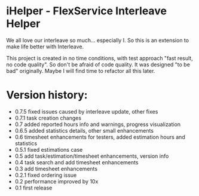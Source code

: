 iHelper - FlexService Interleave Helper
=
We all love our interleave so much... especially I. So this is an extension to make life better with Interleave.

This project is created in no time conditions, with test approach "fast result, no code quality". So don't be afraid of code quality. It was designed "to be bad" originally. Maybe I will find time to refactor all this later.

Version history:
=
* 0.7.5 fixed issues caused by interleave update, other fixes
* 0.7.1 task creation changes
* 0.7   added reported hours info and warnings, progress visualization
* 0.6.5 added statistics details, other small enhancements
* 0.6   timesheet enhancements for testers, added estimation hours and statistics
* 0.5.1 fixed estimations case
* 0.5   add task/estimation/timesheet enhancements, version info
* 0.4   task search and add timesheet enhancements
* 0.3   add timesheet enhancements
* 0.2.1 fixed ordering issue
* 0.2   performance improved by 10x
* 0.1   first release
